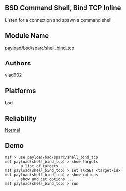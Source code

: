## BSD Command Shell, Bind TCP Inline

Listen for a connection and spawn a command shell


## Module Name
payload/bsd/sparc/shell_bind_tcp

## Authors
vlad902





## Platforms
bsd

## Reliability
[Normal](https://github.com/rapid7/metasploit-framework/wiki/Exploit-Ranking)

## Demo

```
msf > use payload/bsd/sparc/shell_bind_tcp
msf payload(shell_bind_tcp) > show targets
   ... a list of targets ...
msf payload(shell_bind_tcp) > set TARGET <target-id>
msf payload(shell_bind_tcp) > show options
   ... show and set options ...
msf payload(shell_bind_tcp) > run
```
    
    